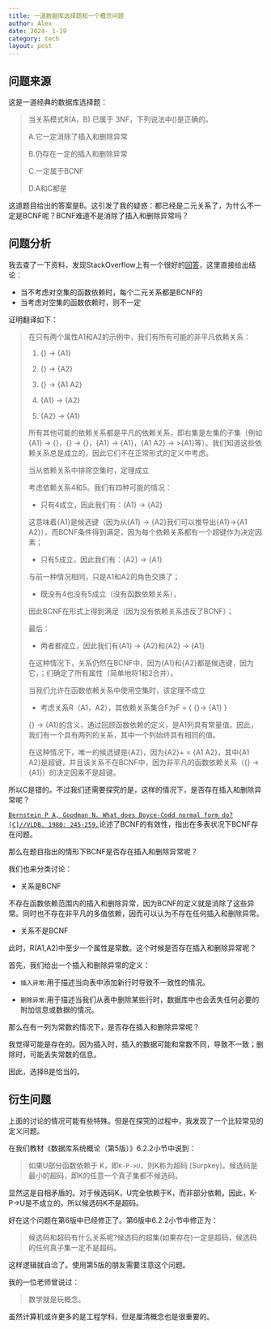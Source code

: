```yaml
---
title: 一道数据库选择题和一个概念问题
author: Alex
date: 2024- 1-19
category: tech
layout: post
---
```


## 问题来源

这是一道经典的数据库选择题：

>当关系模式R(A，B) 已属于 3NF，下列说法中()是正确的。
>
>A.它一定消除了插入和删除异常
>
>B.仍存在一定的插入和删除异常
>
>C.一定属于BCNF
>
>D.A和C都是

这道题目给出的答案是B。这引发了我的疑惑：都已经是二元关系了，为什么不一定是BCNF呢？BCNF难道不是消除了插入和删除异常吗？

## 问题分析

我去查了一下资料，发现StackOverflow上有一个很好的[回答](https://stackoverflow.com/questions/33455459/how-is-every-binary-relation-bcnf)，这里直接给出结论：

- 当不考虑对空集的函数依赖时，每个二元关系都是BCNF的
- 当考虑对空集的函数依赖时，则不一定

证明翻译如下：

>在只有两个属性A1和A2的示例中，我们有所有可能的非平凡依赖关系：
>
>1. {} -> {A1}
>
>2. {} -> {A2}
>
>3. {} -> {A1 A2}
>
>4. {A1} -> {A2}
>
>5. {A2} -> {A1}
>
>所有其他可能的依赖关系都是平凡的依赖关系，即右集是左集的子集（例如{A1} -> {}，{} -> {}，{A1} -> {A1}，{A1 A2} -> >{A1}等）。我们知道这些依赖关系总是成立的，因此它们不在正常形式的定义中考虑。
>
>当从依赖关系中排除空集时，定理成立
>
>考虑依赖关系4和5。我们有四种可能的情况：
>
>- 只有4成立，因此我们有：{A1} -> {A2}
>
>这意味着{A1}是候选键（因为从{A1} -> {A2}我们可以推导出{A1}->{A1 A2}），而BCNF条件得到满足，因为每个依赖关系都有一个超键作为决定因素；
>
>- 只有5成立，因此我们有：{A2} -> {A1}
>
>与前一种情况相同，只是A1和A2的角色交换了；
>
>- 既没有4也没有5成立（没有函数依赖关系），
>
>因此BCNF在形式上得到满足（因为没有依赖关系违反了BCNF）；
>
>最后：
>
>- 两者都成立，因此我们有{A1} -> {A2}和{A2} -> {A1}
>
>在这种情况下，关系仍然在BCNF中，因为{A1}和{A2}都是候选键，因为它，；们确定了所有属性（简单地将1和2合并）。
>
>当我们允许在函数依赖关系中使用空集时，该定理不成立
>
>- 考虑关系R（A1，A2），其依赖关系集合F为F = { {}-> {A1} }
>
>{} -> {A1}的含义，通过回顾函数依赖的定义，是A1列具有常量值。因此，我们有一个具有两列的关系，其中一个列始终具有相同的值。
>
>在这种情况下，唯一的候选键是{A2}，因为{A2}+ = {A1 A2}，其中{A1 A2}是超键，并且该关系不在BCNF中，因为非平凡的函数依赖关系（{} -> {A1}）的决定因素不是超键。

所以C是错的。不过我们还需要探究的是，这样的情况下，是否存在插入和删除异常呢？

[``Bernstein P A, Goodman N. What does Boyce-Codd normal form do?[C]//VLDB. 1980: 245-259.``](https://www.microsoft.com/en-us/research/uploads/prod/2020/12/WhatDoesBCNFdo-VLDB1980.pdf)论述了BCNF的有效性，指出在多表状况下BCNF存在问题。

那么在题目指出的情形下BCNF是否存在插入和删除异常呢？

我们也来分类讨论：

- 关系是BCNF

不存在函数依赖范围内的插入和删除异常，因为BCNF的定义就是消除了这些异常。同时也不存在非平凡的多值依赖，因而可以认为不存在任何插入和删除异常。

- 关系不是BCNF

此时，R(A1,A2)中至少一个属性是常数。这个时候是否存在插入和删除异常呢？

首先，我们给出一个插入和删除异常的定义：

- ```插入异常```:用于描述当向表中添加新行时导致不一致性的情况。

- ```删除异常```:用于描述当我们从表中删除某些行时，数据库中也会丢失任何必要的附加信息或数据的情况。

那么在有一列为常数的情况下，是否存在插入和删除异常呢？

我觉得可能是存在的。因为插入时，插入的数据可能和常数不同，导致不一致；删除时，可能丢失常数的信息。

因此，选择B是恰当的。

## 衍生问题

上面的讨论的情况可能有些特殊。但是在探究的过程中，我发现了一个比较常见的定义问题。

在我们教材《数据库系统概论（第5版）》6.2.2小节中说到：

>如果U部分函数依赖于 K，即`K-P->U`，则K称为超码 (Surpkey)。候选码是最小的超码，即K的任意一个真子集都不候选码。

显然这是自相矛盾的。对于候选码K，U完全依赖于K，而非部分依赖。因此，K-P->U是不成立的。所以候选码K不是超码。

好在这个问题在第6版中已经修正了。第6版中6.2.2小节中修正为：

>候选码和超码有什么关系呢?候选码的超集(如果存在)一定是超码，候选码的任何真子集一定不是超码。

这样逻辑就自洽了。使用第5版的朋友需要注意这个问题。

我的一位老师曾说过：

>数学就是玩概念。

虽然计算机或许更多的是工程学科，但是厘清概念也是很重要的。